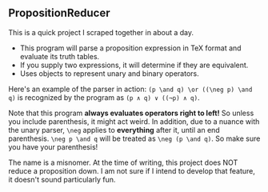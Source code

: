 ## PropositionReducer

This is a quick project I scraped together in about a day.
- This program will parse a proposition expression in TeX format and evaluate its truth tables.
- If you supply two expressions, it will determine if they are equivalent.
- Uses objects to represent unary and binary operators.

Here's an example of the parser in action:
`(p \and q) \or ((\neg p) \and q)`
is recognized by the program as
`(p ∧ q) ∨ ((¬p) ∧ q)`.

Note that this program **always evaluates operators right to left!** So unless you include parenthesis,
it might act weird. In addition, due to a nuance with the unary parser, `\neg` applies to **everything**
after it, until an end parenthesis. `\neg p \and q` will be treated as `\neg (p \and q)`. So make sure
you have your parenthesis!

The name is a misnomer. At the time of writing, this project does NOT reduce a proposition down.
I am not sure if I intend to develop that feature, it doesn't sound particularly fun.
